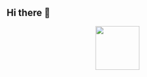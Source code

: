 ## Hi there 👋
<div id="header" align="center">
  <img src="[https://media.giphy.com/media/M9gbBd9nbDrOTu1Mqx/giphy.gif](https://media2.giphy.com/media/v1.Y2lkPTc5MGI3NjExc3hhdGcxMTg5cnV5ZGdld3N6eGd5eWIzNnp4dWR5d2wxcGVhdmRociZlcD12MV9pbnRlcm5hbF9naWZfYnlfaWQmY3Q9Zw/G4pjS44hM9ia9PgCH9/giphy.gif)" width="100"/>
</div>
<!--
**Nikitosikbarbosik/Nikitosikbarbosik** is a ✨ _special_ ✨ repository because its `README.md` (this file) appears on your GitHub profile.

Here are some ideas to get you started:

- 🔭 I’m currently working on ...
- 🌱 I’m currently learning ...
- 👯 I’m looking to collaborate on ...
- 🤔 I’m looking for help with ...
- 💬 Ask me about ...
- 📫 How to reach me: ...
- 😄 Pronouns: ...
- ⚡ Fun fact: ...
-->
